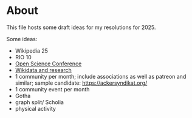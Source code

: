 # About 

This file hosts some draft ideas for my resolutions for 2025.


Some ideas:
- Wikipedia 25
- RIO 10
- [Open Science Conference](https://www.open-science-conference.eu/)
- [Wikidata and research](https://meta.wikimedia.org/wiki/Wikidata_and_research)
- 1 community per month; include associations as well as patreon and similar; sample candidate: https://ackersyndikat.org/
- 1 community event per month
- Gotha
- graph split/ Scholia
- physical activity
